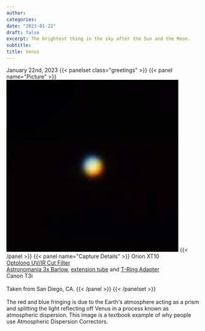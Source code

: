 ```yaml
---
author:
categories:
date: "2023-01-22"
draft: false
excerpt: The brightest thing in the sky after the Sun and the Moon.
subtitle: 
title: Venus
---
```


January 22nd, 2023
{{< panelset class="greetings" >}}
{{< panel name="Picture" >}}
![Venus](featured.webp)
{{< /panel >}}
{{< panel name="Capture Details" >}}
Orion XT10 \
[Optolong UV/IR Cut Filter](https://agenaastro.com/optolong-1-25-uv-ir-cut-filter.html) \
[Astronomania 3x Barlow](https://www.amazon.com/dp/B0140UAEBA?ref_=ppx_hzsearch_conn_dt_b_fed_asin_title_2), [extension tube](https://www.amazon.com/dp/B0140U9URO?ref_=ppx_hzsearch_conn_dt_b_fed_asin_title_3&th=1) and [T-Ring Adapter](https://www.amazon.com/dp/B0140U9KLK?ref_=ppx_hzsearch_conn_dt_b_fed_asin_title_3&th=1) \
Canon T3i \
\
Taken from San Diego, CA.
{{< /panel >}}
{{< /panelset >}}
\
\
The red and blue fringing is due to the Earth's atmosphere acting as a prism and splitting the light reflecting off Venus in a process known as atmospheric dispersion. This image is a textbook example of why people use Atmospheric Dispersion Correctors.
